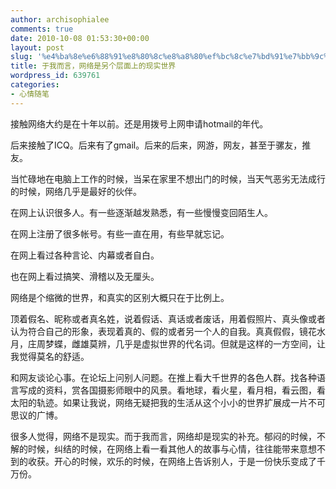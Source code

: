 ```yaml
---
author: archisophialee
comments: true
date: 2010-10-08 01:53:30+00:00
layout: post
slug: '%e4%ba%8e%e6%88%91%e8%80%8c%e8%a8%80%ef%bc%8c%e7%bd%91%e7%bb%9c%e6%98%af%e5%8f%a6%e4%b8%aa%e5%b1%82%e9%9d%a2%e4%b8%8a%e7%9a%84%e7%8e%b0%e5%ae%9e%e4%b8%96%e7%95%8c'
title: 于我而言，网络是另个层面上的现实世界
wordpress_id: 639761
categories:
- 心情随笔
---
```


接触网络大约是在十年以前。还是用拨号上网申请hotmail的年代。

 

后来接触了ICQ。后来有了gmail。后来的后来，网游，网友，甚至于骡友，推友。

 

 

当忙碌地在电脑上工作的时候，当呆在家里不想出门的时候，当天气恶劣无法成行的时候，网络几乎是最好的伙伴。

 

在网上认识很多人。有一些逐渐越发熟悉，有一些慢慢变回陌生人。

 

在网上注册了很多帐号。有些一直在用，有些早就忘记。

 

在网上看过各种言论、内幕或者自白。

 

也在网上看过搞笑、滑稽以及无厘头。

 

 

网络是个缩微的世界，和真实的区别大概只在于比例上。

 

顶着假名、昵称或者真名姓，说着假话、真话或者废话，用着假照片、真头像或者认为符合自己的形象，表现着真的、假的或者另一个人的自我。真真假假，镜花水月，庄周梦蝶，雌雄莫辨，几乎是虚拟世界的代名词。但就是这样的一方空间，让我觉得莫名的舒适。

 

和网友谈论心事。在论坛上问别人问题。在推上看大千世界的各色人群。找各种语言写成的资料，赏各国摄影师眼中的风景。看地球，看火星，看月相，看云图，看太阳的轨迹。如果让我说，网络无疑把我的生活从这个小小的世界扩展成一片不可思议的广博。

 

很多人觉得，网络不是现实。而于我而言，网络却是现实的补充。郁闷的时候，不解的时候，纠结的时候，在网络上看一看其他人的故事与心情，往往能带来意想不到的收获。开心的时候，欢乐的时候，在网络上告诉别人，于是一份快乐变成了千万份。
